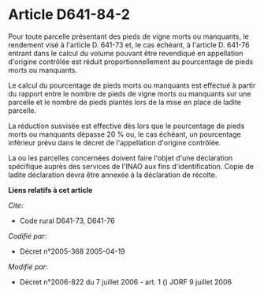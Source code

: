 # Article D641-84-2

Pour toute parcelle présentant des pieds de vigne morts ou manquants, le rendement visé à l'article D. 641-73 et, le cas
échéant, à l'article D. 641-76 entrant dans le calcul du volume pouvant être revendiqué en appellation d'origine contrôlée
est réduit proportionnellement au pourcentage de pieds morts ou manquants.

Le calcul du pourcentage de pieds morts ou manquants est effectué à partir du rapport entre le nombre de pieds de vigne morts
ou manquants sur une parcelle et le nombre de pieds plantés lors de la mise en place de ladite parcelle.

La réduction susvisée est effective dès lors que le pourcentage de pieds morts ou manquants dépasse 20 % ou, le cas échéant,
un pourcentage inférieur prévu dans le décret de l'appellation d'origine contrôlée.

La ou les parcelles concernées doivent faire l'objet d'une déclaration spécifique auprès des services de l'INAO aux fins
d'identification. Copie de ladite déclaration devra être annexée à la déclaration de récolte.

**Liens relatifs à cet article**

_Cite_:

  - Code rural D641-73, D641-76

_Codifié par_:

  - Décret n°2005-368 2005-04-19

_Modifié par_:

  - Décret n°2006-822 du 7 juillet 2006 - art. 1 () JORF 9 juillet 2006
